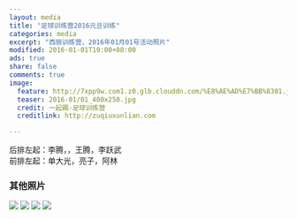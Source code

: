 ```yaml
---
layout: media
title: "足球训练营2016元旦训练"
categories: media
excerpt: "西丽训练营，2016年01月01号活动照片"
modified: 2016-01-01T19:00+08:00
ads: true
share: false
comments: true
image:
  feature: http://7xpp9w.com1.z0.glb.clouddn.com/%E8%AE%AD%E7%BB%8301.jpg
  teaser: 2016-01/01_400x250.jpg
  credit: 一起踢·足球训练营
  creditlink: http://zuqiuxunlian.com

---
```

后排左起：李腾，，王腾，李跃武   
前排左起：单大光，亮子，阿林


### 其他照片
![](http://7xpp9w.com1.z0.glb.clouddn.com/%E8%AE%AD%E7%BB%8302.jpg-jpeg)
![](http://7xpp9w.com1.z0.glb.clouddn.com/%E8%AE%AD%E7%BB%8303.jpg-jpeg)
![](http://7xpp9w.com1.z0.glb.clouddn.com/%E8%AE%AD%E7%BB%8304.jpg-jpeg)
![](http://7xpp9w.com1.z0.glb.clouddn.com/%E8%AE%AD%E7%BB%8305.jpg-jpeg)
